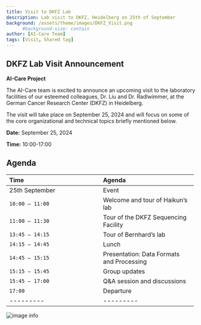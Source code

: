 ```yaml
---
title: Visit to DKFZ Lab
description: Lab visit to DKFZ, Heidelberg on 25th of September
background: /assets/theme/images/DKFZ_Visit.png
      #background-size: contain
author: [AI-Care Team]
tags: [Visit, Shared tag]
---
```


## **DKFZ Lab Visit Announcement**

**AI-Care Project**

The AI-Care team is excited to announce an upcoming visit to the laboratory facilities of our esteemed colleagues, Dr. Liu and Dr. Radlwimmer, at the German Cancer Research Center (DKFZ) in Heidelberg.

The visit will take place on September 25, 2024 and will focus on some of the core organizational and technical topics briefly mentioned below.


**Date:** September 25, 2024


**Time:** 10:00-17:00

<!-- **Agenda:** -->

## Agenda

<style>
  table {
    width: 500px;  /* Adjust overall table width as needed */
  }
  th, td {
    min-width: 100px;
    width: 20%;  /* Adjust individual column width (percentage) */
    text-align: left;
  }
</style>

<!-- <div class="datatable-begin"></div> -->

|Time | Agenda | 
|---------|---------|
| 25th September | Event |
|`10:00 – 11:00`| Welcome and tour of Haikun’s lab |
|`11:00 – 11:30`| Tour of the DKFZ Sequencing Facility |
|`13:45 – 14:15`| Tour of Bernhard’s lab |
|`14:15 – 14:45`| Lunch | 
|`14:45 – 15:15`| Presentation:  Data Formats and Processing | 
|`15:15 – 15:45`| Group updates | 
|`15:45 – 17:00`| Q&A session and discussions| 
|`17:00`| Departure |
|---------|---------|

<!-- <div class="datatable-end"></div> -->

![image info](../../../assets/theme/images/DKFZ_Visit_GroupPic.jpeg)